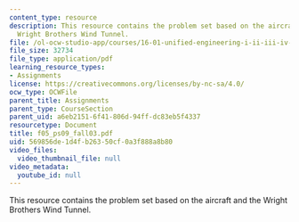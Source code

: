 ```yaml
---
content_type: resource
description: This resource contains the problem set based on the aircraft and the
  Wright Brothers Wind Tunnel.
file: /ol-ocw-studio-app/courses/16-01-unified-engineering-i-ii-iii-iv-fall-2005-spring-2006/569856de1d4fb26350cf0a3f888a8b80_f05_ps09_fall03.pdf
file_size: 32734
file_type: application/pdf
learning_resource_types:
- Assignments
license: https://creativecommons.org/licenses/by-nc-sa/4.0/
ocw_type: OCWFile
parent_title: Assignments
parent_type: CourseSection
parent_uid: a6eb2151-6f41-806d-94ff-dc83eb5f4337
resourcetype: Document
title: f05_ps09_fall03.pdf
uid: 569856de-1d4f-b263-50cf-0a3f888a8b80
video_files:
  video_thumbnail_file: null
video_metadata:
  youtube_id: null
---
```

This resource contains the problem set based on the aircraft and the Wright Brothers Wind Tunnel.
